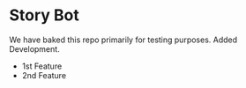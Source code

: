 # Story Bot
We have baked this repo primarily for testing purposes.
Added Development.
 - 1st Feature
 - 2nd Feature